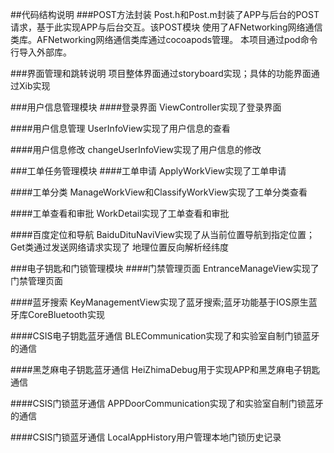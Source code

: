 ##代码结构说明
###POST方法封装
	Post.h和Post.m封装了APP与后台的POST请求，基于此实现APP与后台交互。该POST模块
	使用了AFNetworking网络通信类库。AFNetworking网络通信类库通过cocoapods管理。
	本项目通过pod命令行导入外部库。

###界面管理和跳转说明
	项目整体界面通过storyboard实现；具体的功能界面通过Xib实现


###用户信息管理模块
####登录界面
	ViewController实现了登录界面

####用户信息管理
	UserInfoView实现了用户信息的查看

####用户信息修改
	changeUserInfoView实现了用户信息的修改

###工单任务管理模块
####工单申请
	ApplyWorkView实现了工单申请

####工单分类
	ManageWorkView和ClassifyWorkView实现了工单分类查看

####工单查看和审批
	WorkDetail实现了工单查看和审批

####百度定位和导航
	BaiduDituNaviView实现了从当前位置导航到指定位置；Get类通过发送网络请求实现了
	地理位置反向解析经纬度


###电子钥匙和门锁管理模块
####门禁管理页面
	EntranceManageView实现了门禁管理页面

####蓝牙搜索
	KeyManagementView实现了蓝牙搜索;蓝牙功能基于IOS原生蓝牙库CoreBluetooth实现

####CSIS电子钥匙蓝牙通信
	BLECommunication实现了和实验室自制门锁蓝牙的通信

####黑芝麻电子钥匙蓝牙通信
	HeiZhimaDebug用于实现APP和黑芝麻电子钥匙通信

####CSIS门锁蓝牙通信
	APPDoorCommunication实现了和实验室自制门锁蓝牙的通信

####CSIS门锁蓝牙通信
	LocalAppHistory用户管理本地门锁历史记录





